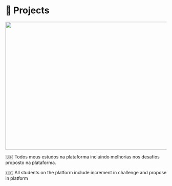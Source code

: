 <h1>🚀 Projects</h1>

<img src="https://miro.medium.com/max/1200/1*4ihBhwd0DygCWHN-Bo24BA.png" style="height: 400px; width: 100vw" />

<p>🇧🇷 Todos meus estudos na plataforma incluindo melhorias nos desafios proposto na plataforma.</p>

<p>🇺🇸 All students on the platform include increment in challenge and propose in platform</p>